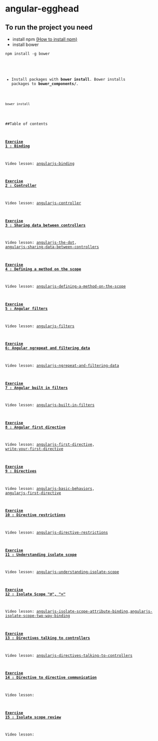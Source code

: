 # angular-egghead
## To run the project you need
* install npm [(How to install npm)](http://blog.npmjs.org/post/85484771375/how-to-install-npm) 
* install bower
<pre><code>npm install -g bower</pre><c/ode>
* Install packages with **bower install**. Bower installs packages to **bower_components/**.
<pre><code>bower install</code></pre>

##Table of contents
#### [Exercise 1 : Binding](https://github.com/aniaw/angular-egghead/tree/exercise1)
Video lesson: [angularjs-binding](https://egghead.io/lessons/angularjs-binding)
#### [Exercise 2 : Controller](https://github.com/aniaw/angular-egghead/tree/exercise2)
Video lesson: [angularjs-controller](https://egghead.io/lessons/angularjs-controllers)
#### [Exercise 3 : Sharing data between controllers](https://github.com/aniaw/angular-egghead/tree/exercise3)
Video lesson: [angularjs-the-dot](https://egghead.io/lessons/angularjs-the-dot), [angularjs-sharing-data-between-controllers](https://egghead.io/lessons/angularjs-sharing-data-between-controllers)
#### [Exercise 4 : Defining a method on the scope](https://github.com/aniaw/angular-egghead/tree/exercise4)
Video lesson: [angularjs-defining-a-method-on-the-scope](https://egghead.io/lessons/angularjs-defining-a-method-on-the-scope)
#### [Exercise 5 : Angular filters](https://github.com/aniaw/angular-egghead/tree/exercise5)
Video lesson: [angularjs-filters](https://egghead.io/lessons/angularjs-filters)
#### [Exercise 6: Angular ngrepeat and filtering data](https://github.com/aniaw/angular-egghead/tree/exercise6)
Video lesson: [angularjs-ngrepeat-and-filtering-data](https://egghead.io/lessons/angularjs-ngrepeat-and-filtering-data)
#### [Exercise 7 : Angular built in filters](https://github.com/aniaw/angular-egghead/tree/exercise7)
Video lesson: [angularjs-built-in-filters](https://egghead.io/lessons/angularjs-built-in-filters)
#### [Exercise 8 : Angular first directive](https://github.com/aniaw/angular-egghead/tree/exercise8)
Video lesson: [angularjs-first-directive](https://egghead.io/lessons/angularjs-first-directive), [write-your-first-directive](https://egghead.io/lessons/write-your-first-directive)
#### [Exercise 9 : Directives](https://github.com/aniaw/angular-egghead/tree/exercise9)
Video lesson: [angularjs-basic-behaviors](https://egghead.io/lessons/angularjs-basic-behaviors), [angularjs-first-directive](https://egghead.io/lessons/angularjs-useful-behaviors)
#### [Exercise 10 : Directive restrictions](https://github.com/aniaw/angular-egghead/tree/exercise10)
Video lesson: [angularjs-directive-restrictions](https://egghead.io/lessons/angularjs-directive-restrictions)
#### [Exercise 11 : Understanding isolate scope](https://github.com/aniaw/angular-egghead/tree/exercise11)
Video lesson: [angularjs-understanding-isolate-scope](https://egghead.io/lessons/angularjs-understanding-isolate-scope)
#### [Exercise 12 : Isolate Scope "@", "="](https://github.com/aniaw/angular-egghead/tree/exercise12)
Video lesson: [angularjs-isolate-scope-attribute-binding](https://egghead.io/lessons/angularjs-isolate-scope-attribute-binding),[angularjs-isolate-scope-two-way-binding](https://egghead.io/lessons/angularjs-isolate-scope-two-way-binding)
#### [Exercise 13 : Directives talking to controllers](https://github.com/aniaw/angular-egghead/tree/exercise13)
Video lesson:  [angularjs-directives-talking-to-controllers](https://egghead.io/lessons/angularjs-directives-talking-to-controllers)
#### [Exercise 14 : Directive to directive communication](https://github.com/aniaw/angular-egghead/tree/exercise14)
Video lesson: 
#### [Exercise 15 : Isolate scope review](https://github.com/aniaw/angular-egghead/tree/exercise15)
Video lesson: 


